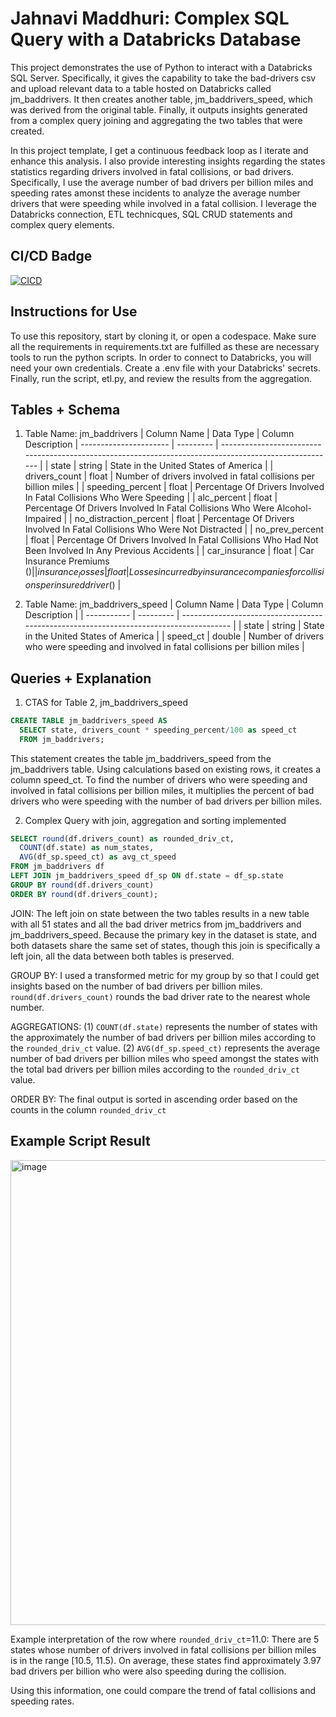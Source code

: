 # Jahnavi Maddhuri: Complex SQL Query with a Databricks Database
This project demonstrates the use of Python to interact with a Databricks SQL Server. Specifically, it gives the capability to take the bad-drivers csv and upload relevant data to a table hosted on Databricks called jm_baddrivers. It then creates another table, jm_baddrivers_speed, which was derived from the original table. Finally, it outputs insights generated from a complex query joining and aggregating the two tables that were created. 

In this project template, I get a continuous feedback loop as I iterate and enhance this analysis. I also provide interesting insights regarding the states statistics regarding drivers involved in fatal collisions, or bad drivers. Specifically, I use the average number of bad drivers per billion miles and speeding rates amonst these incidents to analyze the average number drivers that were speeding while involved in a fatal collision. I leverage the Databricks connection, ETL technicques, SQL CRUD statements and complex query elements. 

## CI/CD Badge
[![CICD](https://github.com/nogibjj/JahnaviM-ComplexSQL/actions/workflows/cicd.yml/badge.svg)](https://github.com/nogibjj/JahnaviM-ComplexSQL/actions/workflows/cicd.yml)

## Instructions for Use
To use this repository, start by cloning it, or open a codespace. Make sure all the requirements in requirements.txt are fulfilled as these are necessary tools to run the python scripts. In order to connect to Databricks, you will need your own credentials. Create a .env file with your Databricks' secrets. Finally, run the script, etl.py, and review the results from the aggregation.

## Tables + Schema
1. Table Name: jm_baddrivers
| Column Name            | Data Type | Column Description
| ---------------------- | --------- | ------------------------------------------------------------------------------------------------------ |
| state                  | string    | State in the United States of America                                                                  |
| drivers_count          | float     | Number of drivers involved in fatal collisions per billion miles                                       |
| speeding_percent       | float     | Percentage Of Drivers Involved In Fatal Collisions Who Were Speeding                                   |
| alc_percent            | float     | Percentage Of Drivers Involved In Fatal Collisions Who Were Alcohol-Impaired                           |
| no_distraction_percent | float     | Percentage Of Drivers Involved In Fatal Collisions Who Were Not Distracted                             |
| no_prev_percent        | float     | Percentage Of Drivers Involved In Fatal Collisions Who Had Not Been Involved In Any Previous Accidents |
| car_insurance          | float     | Car Insurance Premiums ($)                                                                             |
| insurance_losses       | float     | Losses incurred by insurance companies for collisions per insured driver ($)                           |

2. Table Name: jm_baddrivers_speed
| Column Name | Data Type | Column Description                                                                     |
| ----------- | --------- | -------------------------------------------------------------------------------------- |
| state       | string    | State in the United States of America                                                  |
| speed_ct    | double    | Number of drivers who were speeding and involved in fatal collisions per billion miles |

## Queries + Explanation
1. CTAS for Table 2, jm_baddrivers_speed
```sql
CREATE TABLE jm_baddrivers_speed AS
  SELECT state, drivers_count * speeding_percent/100 as speed_ct
  FROM jm_baddrivers;
```
This statement creates the table jm_baddrivers_speed from the jm_baddrivers table. Using calculations based on existing rows, it creates a column speed_ct. To find the number of drivers who were speeding and involved in fatal collisions per billion miles, it multiplies the percent of bad drivers who were speeding with the number of bad drivers per billion miles.

2. Complex Query with join, aggregation and sorting implemented

```sql
SELECT round(df.drivers_count) as rounded_driv_ct,
  COUNT(df.state) as num_states,
  AVG(df_sp.speed_ct) as avg_ct_speed
FROM jm_baddrivers df
LEFT JOIN jm_baddrivers_speed df_sp ON df.state = df_sp.state
GROUP BY round(df.drivers_count)
ORDER BY round(df.drivers_count);
```
JOIN: The left join on state between the two tables results in a new table with all 51 states and all the bad driver metrics from jm_baddrivers and jm_baddrivers_speed. Because the primary key in the dataset is state, and both datasets share the same set of states, though this join is specifically a left join, all the data between both tables is preserved.

GROUP BY: I used a transformed metric for my group by so that I could get insights based on the number of bad drivers per billion miles. ```round(df.drivers_count)``` rounds the bad driver rate to the nearest whole number.

AGGREGATIONS: (1) ```COUNT(df.state)``` represents the number of states with the approximately the number of bad drivers per billion miles according to the ```rounded_driv_ct``` value.
              (2) ```AVG(df_sp.speed_ct)``` represents the average number of bad drivers per billion miles who speed amongst the states with the total bad drivers per billion miles according to the ```rounded_driv_ct``` 
              value.

ORDER BY: The final output is sorted in ascending order based on the counts in the column ```rounded_driv_ct```


## Example Script Result
<img width="744" alt="image" src="https://github.com/user-attachments/assets/c5cdb2b8-6b14-4d46-8858-c8ccfe9eacec">

Example interpretation of the row where ```rounded_driv_ct```=11.0:
There are 5 states whose number of drivers involved in fatal collisions per billion miles is in the range [10.5, 11.5). On average, these states find approximately 3.97 bad drivers per billion who were also speeding during the collision.

Using this information, one could compare the trend of fatal collisions and speeding rates. 



